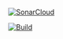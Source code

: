 [![SonarCloud](https://sonarcloud.io/images/project_badges/sonarcloud-white.svg)](https://sonarcloud.io/summary/new_code?id=steevessaillant_bdd-exercice-1)

[![Build](https://github.com/steevessaillant/bdd-exercice-1/actions/workflows/main.yml/badge.svg)](https://github.com/steevessaillant/bdd-exercice-1/actions/workflows/main.yml)